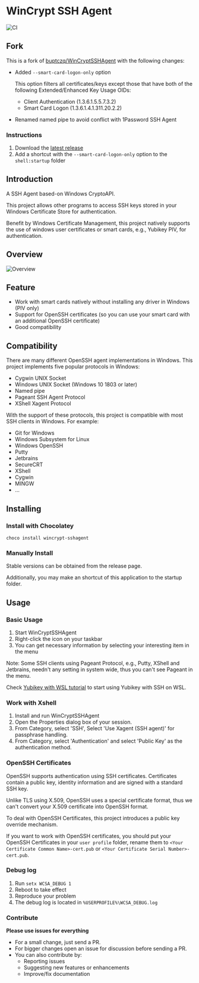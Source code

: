 # WinCrypt SSH Agent

![CI](https://github.com/buptczq/WinCryptSSHAgent/workflows/Go/badge.svg)

## Fork

This is a fork of [buptczq/WinCryptSSHAgent](https://github.com/buptczq/WinCryptSSHAgent) with the following changes:

* Added `--smart-card-logon-only` option

  This option filters all certificates/keys except those that have both of the
  following Extended/Enhanced Key Usage OIDs:

  * Client Authentication (1.3.6.1.5.5.7.3.2)
  * Smart Card Logon (1.3.6.1.4.1.311.20.2.2)

* Renamed named pipe to avoid conflict with 1Password SSH Agent

### Instructions

1. Download the [latest release](https://github.com/rfdonnelly/WinCryptSSHAgent/releases/latest)
2. Add a shortcut with the `--smart-card-logon-only` option to the `shell:startup` folder

## Introduction

A SSH Agent based-on Windows CryptoAPI.

This project allows other programs to access SSH keys stored in your Windows Certificate Store for authentication.

Benefit by Windows Certificate Management, this project natively supports the use of windows user certificates or smart cards, e.g., Yubikey PIV, for authentication.

## Overview
![Overview](overview.svg)

## Feature

* Work with smart cards natively without installing any driver in Windows (PIV only)
* Support for OpenSSH certificates (so you can use your smart card with an additional OpenSSH certificate)
* Good compatibility

## Compatibility

There are many different OpenSSH agent implementations in Windows. This project implements five popular protocols in Windows:

* Cygwin UNIX Socket
* Windows UNIX Socket (Windows 10 1803 or later)
* Named pipe
* Pageant SSH Agent Protocol
* XShell Xagent Protocol

With the support of these protocols, this project is compatible with most SSH clients in Windows. For example:

* Git for Windows
* Windows Subsystem for Linux
* Windows OpenSSH
* Putty
* Jetbrains
* SecureCRT
* XShell
* Cygwin
* MINGW
* ...

## Installing

### Install with Chocolatey

```
choco install wincrypt-sshagent
```

### Manually Install

Stable versions can be obtained from the release page. 

Additionally, you may make an shortcut of this application to the startup folder.

## Usage

### Basic Usage

1. Start WinCryptSSHAgent
2. Right-click the icon on your taskbar
3. You can get necessary information by selecting your interesting item in the menu

Note: Some SSH clients using Pageant Protocol, e.g., Putty, XShell and Jetbrains, needn't any setting in system wide, thus you can't see Pageant in the menu.

Check [Yubikey with WSL tutorial](doc/wsl_tutorial.md) to start using Yubikey with SSH on WSL.

### Work with Xshell

1. Install and run WinCryptSSHAgent
2. Open the Properties dialog box of your session.
3. From Category, select 'SSH', Select 'Use Xagent (SSH agent)' for passphrase handling.
4. From Category, select 'Authentication' and select 'Public Key' as the authentication method.

### OpenSSH Certificates

OpenSSH supports authentication using SSH certificates. Certificates contain a public key, identity information and are signed with a standard SSH key.

Unlike TLS using X.509, OpenSSH uses a special certificate format, thus we can't convert your X.509 certificate into OpenSSH format.

To deal with OpenSSH Certificates, this project introduces a public key override mechanism.

If you want to work with OpenSSH certificates, you should put your OpenSSH Certificates in your `user profile` folder, rename them to `<Your Certificate Common Name>-cert.pub` or `<Your Certificate Serial Number>-cert.pub`.

### Debug log

1. Run `setx WCSA_DEBUG 1`
2. Reboot to take effect
3. Reproduce your problem
4. The debug log is located in `%USERPROFILE%\WCSA_DEBUG.log`

### Contribute

**Please use issues for everything**

- For a small change, just send a PR.
- For bigger changes open an issue for discussion before sending a PR.
- You can also contribute by:
  - Reporting issues
  - Suggesting new features or enhancements
  - Improve/fix documentation
